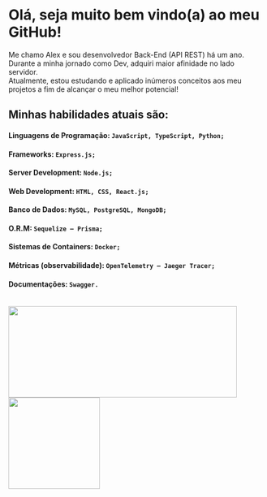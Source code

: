 # Olá, seja muito bem vindo(a) ao meu GitHub!

Me chamo Alex e sou desenvolvedor Back-End (API REST) há um ano. <br/>
Durante a minha jornado como Dev, adquiri maior afinidade no lado servidor. <br/>
Atualmente, estou estudando e aplicado inúmeros conceitos aos meu projetos a fim de alcançar o meu melhor potencial!

## Minhas habilidades atuais são:
#### Linguagens de Programação: `JavaScript, TypeScript, Python;`
#### Frameworks: `Express.js;`
#### Server Development: `Node.js;`
#### Web Development: `HTML, CSS, React.js;`
#### Banco de Dados: `MySQL, PostgreSQL, MongoDB;`
#### O.R.M: `Sequelize – Prisma;`
#### Sistemas de Containers: `Docker;`
#### Métricas (observabilidade): `OpenTelemetry – Jaeger Tracer;`
#### Documentações: `Swagger.` <br/><br/>

<div>
   <img height="180em" width="450em" src="https://github-readme-stats.vercel.app/api?username=AlexSnider&show_icons=true&theme=tokyonight"/>
   <img height="180em" src="https://github-readme-stats.vercel.app/api/top-langs/?username=AlexSnider&layout=compact&theme=tokyonight"/>
</div>
